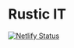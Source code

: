 # Rustic IT
[![Netlify Status](https://api.netlify.com/api/v1/badges/621a3286-65c3-49ab-b9e6-a8e9447f735f/deploy-status)](https://app.netlify.com/sites/rusticit/deploys)
